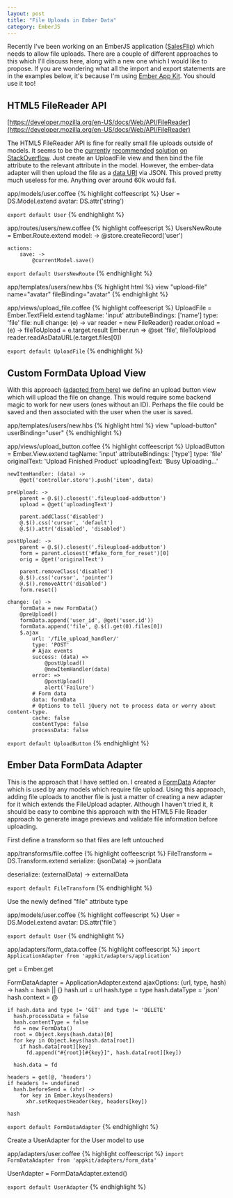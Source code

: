 ```yaml
---
layout: post
title: "File Uploads in Ember Data"
category: EmberJS
---
```


Recently I've been working on an EmberJS application ([SalesFlip](http://www.salesflip.com)) which
needs to allow file uploads. There are a couple of different approaches to this
which I'll discuss here, along with a new one which I would like to propose. If
you are wondering what all the import and export statements are in the examples
below, it's because I'm using [Ember App
Kit](http://iamstef.net/ember-app-kit/). You should use it too!


## HTML5 FileReader API
[https://developer.mozilla.org/en-US/docs/Web/API/FileReader](https://developer.mozilla.org/en-US/docs/Web/API/FileReader)

The HTML5 FileReader API is fine for really small file uploads outside of
models. It seems to be the
[currently](http://stackoverflow.com/questions/19909267/ember-js-value-binding-with-html5-file-upload)
[recommended](http://stackoverflow.com/questions/9200000/file-upload-with-ember-data?lq=1)
[solution](http://stackoverflow.com/questions/13923122/ember-js-upload-file-component?lq=1)
[on StackOverflow](http://stackoverflow.com/questions/14676546/how-file-upload-with-ember-js?lq=1).
Just create an UploadFile view and then bind the file attribute to the
relevant attribute in the model. However, the ember-data adapter will then
upload the file as a [data URI](http://en.wikipedia.org/wiki/Data_URI_scheme) via JSON.
This proved pretty much useless for me. Anything over around 60k would fail.

app/models/user.coffee
{% highlight coffeescript %}
User = DS.Model.extend
    avatar: DS.attr('string')

`export default User`
{% endhighlight %}

app/routes/users/new.coffee
{% highlight coffeescript %}
UsersNewRoute = Ember.Route.extend
    model: ->
        @store.createRecord('user')

    actions:
        save: ->
            @currentModel.save()

`export default UsersNewRoute`
{% endhighlight %}

app/templates/users/new.hbs
{% highlight html %}
view "upload-file" name="avatar" fileBinding="avatar"
{% endhighlight %}

app/views/upload_file.coffee
{% highlight coffeescript %}
UploadFile = Ember.TextField.extend
    tagName: 'input'
    attributeBindings: ['name']
    type: 'file'
    file: null
    change: (e) ->
        var reader = new FileReader()
        reader.onload = (e) ->
            fileToUpload = e.target.result
            Ember.run =>
                @set 'file', fileToUpload
        reader.readAsDataURL(e.target.files[0])

`export default UploadFile`
{% endhighlight %}

## Custom FormData Upload View

With this approach ([adapted from here](http://stackoverflow.com/questions/19620122/ember-with-jquery-file-upload))
we define an upload button view which will upload the file on
change. This would require some backend magic to work for new users (ones
without an ID). Perhaps the file could be saved and then associated with the
user when the user is saved.

app/templates/users/new.hbs
{% highlight html %}
view "upload-button" userBinding="user"
{% endhighlight %}

app/views/upload_button.coffee
{% highlight coffeescript %}
UploadButton = Ember.View.extend
    tagName: 'input'
    attributeBindings: ['type']
    type: 'file'
    originalText: 'Upload Finished Product'
    uploadingText: 'Busy Uploading...'

    newItemHandler: (data) ->
        @get('controller.store').push('item', data)

    preUpload: ->
        parent = @.$().closest('.fileupload-addbutton')
        upload = @get('uploadingText')

        parent.addClass('disabled')
        @.$().css('cursor', 'default')
        @.$().attr('disabled', 'disabled')

    postUpload: ->
        parent = @.$().closest('.fileupload-addbutton')
        form = parent.closest('#fake_form_for_reset')[0]
        orig = @get('originalText')

        parent.removeClass('disabled')
        @.$().css('cursor', 'pointer')
        @.$().removeAttr('disabled')
        form.reset()

    change: (e) ->
        formData = new FormData()
        @preUpload()
        formData.append('user_id', @get('user.id'))
        formData.append('file', @.$().get(0).files[0])
        $.ajax
            url: '/file_upload_handler/'
            type: 'POST'
            # Ajax events
            success: (data) =>
                @postUpload()
                @newItemHandler(data)
            error: =>
                @postUpload()
                alert('Failure')
            # Form data
            data: formData
            # Options to tell jQuery not to process data or worry about content-type.
            cache: false
            contentType: false
            processData: false

`export default UploadButton`
{% endhighlight %}

## Ember Data FormData Adapter

This is the approach that I have settled on. I created
a [FormData](https://developer.mozilla.org/en-US/docs/Web/Guide/Using_FormData_Objects#Sending_files_using_a_FormData_object)
Adapter which is used by any models which require file upload. Using this
approach, adding file uploads to another file is just a matter of creating a new
adapter for it which extends the FileUpload adapter. Although I haven't tried
it, it should be easy to combine this approach with the HTML5
File Reader approach to generate image previews and validate file information
before uploading.

First define a transform so that files are left untouched

app/transforms/file.coffee
{% highlight coffeescript %}
FileTransform = DS.Transform.extend
  serialize: (jsonData) ->
    jsonData

  deserialize: (externalData) ->
    externalData

`export default FileTransform`
{% endhighlight %}


Use the newly defined "file" attribute type

app/models/user.coffee
{% highlight coffeescript %}
User = DS.Model.extend
    avatar: DS.attr('file')

`export default User`
{% endhighlight %}

app/adapters/form_data.coffee
{% highlight coffeescript %}
`import ApplicationAdapter from 'appkit/adapters/application'`

get = Ember.get

FormDataAdapter = ApplicationAdapter.extend
  ajaxOptions: (url, type, hash) ->
    hash = hash || {}
    hash.url = url
    hash.type = type
    hash.dataType = 'json'
    hash.context = @

    if hash.data and type != 'GET' and type != 'DELETE'
      hash.processData = false
      hash.contentType = false
      fd = new FormData()
      root = Object.keys(hash.data)[0]
      for key in Object.keys(hash.data[root])
        if hash.data[root][key]
          fd.append("#{root}[#{key}]", hash.data[root][key])

      hash.data = fd

    headers = get(@, 'headers')
    if headers != undefined
      hash.beforeSend = (xhr) ->
        for key in Ember.keys(headers)
          xhr.setRequestHeader(key, headers[key])

    hash

`export default FormDataAdapter`
{% endhighlight %}

Create a UserAdapter for the User model to use

app/adapters/user.coffee
{% highlight coffeescript %}
`import FormDataAdapter from 'appkit/adapters/form_data'`

UserAdapter = FormDataAdapter.extend()

`export default UserAdapter`
{% endhighlight %}